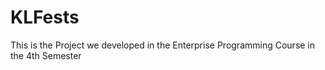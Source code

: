 # KLFests
This is the Project we developed in the Enterprise Programming Course in the  4th Semester
